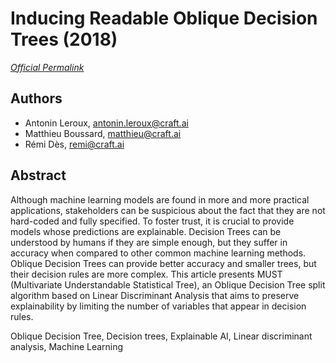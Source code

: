 # Inducing Readable Oblique Decision Trees (2018) #

[_Official Permalink_](https://ieeexplore.ieee.org/document/8576067)

## Authors ##

- Antonin Leroux, <antonin.leroux@craft.ai>
- Matthieu Boussard, <matthieu@craft.ai>
- Rémi Dès, <remi@craft.ai>

## Abstract ##

Although machine learning models are found in more and more practical applications, stakeholders can be suspicious about the fact that they are not hard-coded and fully specified. To foster trust, it is crucial to provide models whose predictions are explainable. Decision Trees can be understood by humans if they are simple enough, but they suffer in accuracy when compared to other common machine learning methods. Oblique Decision Trees can provide better accuracy and smaller trees, but their decision rules are more complex. This article presents MUST (Multivariate Understandable Statistical Tree), an Oblique Decision Tree split algorithm based on Linear Discriminant Analysis that aims to preserve explainability by limiting the number of variables that appear in decision rules.

Oblique Decision Tree, Decision trees, Explainable AI, Linear discriminant analysis, Machine Learning 
